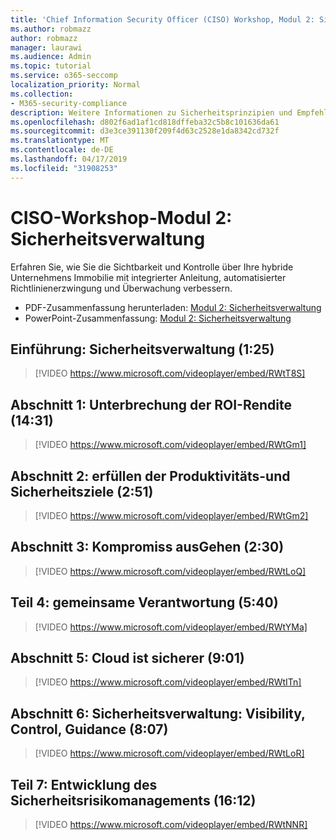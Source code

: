 ```yaml
---
title: 'Chief Information Security Officer (CISO) Workshop, Modul 2: Sicherheits Management'
ms.author: robmazz
author: robmazz
manager: laurawi
ms.audience: Admin
ms.topic: tutorial
ms.service: o365-seccomp
localization_priority: Normal
ms.collection:
- M365-security-compliance
description: Weitere Informationen zu Sicherheitsprinzipien und Empfehlungen für die Modernisierung der Sicherheit in Ihrer Organisation.
ms.openlocfilehash: d802f6ad1af1cd818dffeba32c5b8c101636da61
ms.sourcegitcommit: d3e3ce391130f209f4d63c2528e1da8342cd732f
ms.translationtype: MT
ms.contentlocale: de-DE
ms.lasthandoff: 04/17/2019
ms.locfileid: "31908253"
---
```

# <a name="ciso-workshop-module-2-security-management"></a>CISO-Workshop-Modul 2: Sicherheitsverwaltung 

Erfahren Sie, wie Sie die Sichtbarkeit und Kontrolle über Ihre hybride Unternehmens Immobilie mit integrierter Anleitung, automatisierter Richtlinienerzwingung und Überwachung verbessern.

- PDF-Zusammenfassung herunterladen: [Modul 2: Sicherheitsverwaltung](media/ciso-workshop-2-security-management.pdf)
- PowerPoint-Zusammenfassung: [Modul 2: Sicherheitsverwaltung](https://docs.microsoft.com/office365/securitycompliance/media/ciso-workshop-2-security-management.pptx)

## <a name="introduction-security-management-125"></a>Einführung: Sicherheitsverwaltung (1:25)

> [!VIDEO https://www.microsoft.com/videoplayer/embed/RWtT8S]

## <a name="part-1-disrupting-attacker-return-on-investment-1431"></a>Abschnitt 1: Unterbrechung der ROI-Rendite (14:31)

> [!VIDEO https://www.microsoft.com/videoplayer/embed/RWtGm1]

## <a name="part-2-meet-productivity-and-security-goals-251"></a>Abschnitt 2: erfüllen der Produktivitäts-und Sicherheitsziele (2:51)

> [!VIDEO https://www.microsoft.com/videoplayer/embed/RWtGm2]

## <a name="part-3-assume-compromise-230"></a>Abschnitt 3: Kompromiss ausGehen (2:30)

> [!VIDEO https://www.microsoft.com/videoplayer/embed/RWtLoQ]

## <a name="part-4-shared-responsibility-540"></a>Teil 4: gemeinsame Verantwortung (5:40)

> [!VIDEO https://www.microsoft.com/videoplayer/embed/RWtYMa]

## <a name="part-5-cloud-is-more-secure-901"></a>Abschnitt 5: Cloud ist sicherer (9:01)

> [!VIDEO https://www.microsoft.com/videoplayer/embed/RWtITn]

## <a name="part-6-security-management-visibility-control-guidance-807"></a>Abschnitt 6: Sicherheitsverwaltung: Visibility, Control, Guidance (8:07)

> [!VIDEO https://www.microsoft.com/videoplayer/embed/RWtLoR]

## <a name="part-7-evolution-of-vulnerability-management-1612"></a>Teil 7: Entwicklung des Sicherheitsrisikomanagements (16:12)

> [!VIDEO https://www.microsoft.com/videoplayer/embed/RWtNNR]